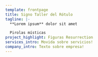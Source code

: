 ```yaml
---
template: frontpage
title: Signo Taller del Rótulo
tagline: |-
  **Lorem ipsum** dolor sit amet

  Pirolas místicas
project_highlight: Figuras Resurrection
services_intro: Movida sobre servicios!
company_intro: Texto sobre empresa!
---
```

